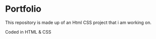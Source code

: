 # Portfolio
This repository is made up of an Html CSS project that i am working on.

Coded in HTML & CSS